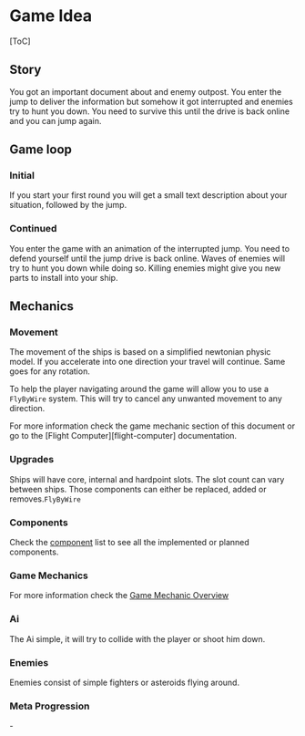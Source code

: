 # Game Idea

[ToC]

## Story

You got an important document about and enemy outpost. You enter the jump to deliver the information but somehow it got interrupted and enemies try to hunt you down. You need to survive this until the drive is back online and you can jump again.

## Game loop

### Initial

If you start your first round you will get a small text description about your situation, followed by the jump.

### Continued

You enter the game with an animation of the interrupted jump. You need to defend yourself until the jump drive is back online. Waves of enemies will try to hunt you down while doing so. Killing enemies might give you new parts to install into your ship.

## Mechanics

### Movement

The movement of the ships is based on a simplified newtonian physic model. If you accelerate into one direction your travel will continue. Same goes for any rotation.

To help the player navigating around the game will allow you to use a `FlyByWire` system. This will try to cancel any unwanted movement to any direction.

For more information check the game mechanic section of this document or go to the [Flight Computer][flight-computer] documentation.

### Upgrades

Ships will have core, internal and hardpoint slots. The slot count can vary between ships. Those components can either be replaced, added or removes.`FlyByWire`

### Components

Check the [component][component-overview] list to see all the implemented or planned components.

### Game Mechanics

For more information check the [Game Mechanic Overview][game-mechanic-overview]

### Ai

The Ai simple, it will try to collide with the player or shoot him down.

### Enemies

Enemies consist of simple fighters or asteroids flying around.

### Meta Progression

\-

[component-overview]: ../components/ComponentOverview.md
[game-mechanic-overview]: ../mechanics/GameMechanicOverview.md